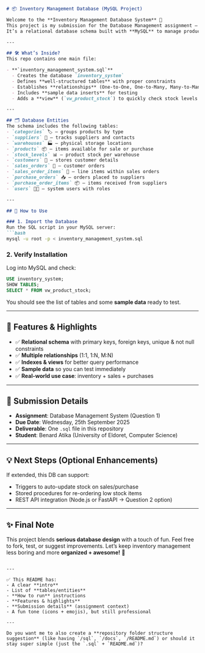 
````markdown
# 📦 Inventory Management Database (MySQL Project)

Welcome to the **Inventory Management Database System** 🎉  
This project is my submission for the Database Management assignment — Question 1.  
It’s a relational database schema built with **MySQL** to manage products, customers, suppliers, warehouses, sales, and purchases.  

---

## 🛠️ What’s Inside?
This repo contains one main file:  

- **`inventory_management_system.sql`**  
  - Creates the database `inventory_system`  
  - Defines **well-structured tables** with proper constraints  
  - Establishes **relationships** (One-to-One, One-to-Many, Many-to-Many where needed)  
  - Includes **sample data inserts** for testing  
  - Adds a **view** (`vw_product_stock`) to quickly check stock levels  

---

## 🗂️ Database Entities
The schema includes the following tables:
- `categories` 🏷️ – groups products by type  
- `suppliers` 🚚 – tracks suppliers and contacts  
- `warehouses` 🏭 – physical storage locations  
- `products` 📦 – items available for sale or purchase  
- `stock_levels` 📊 – product stock per warehouse  
- `customers` 🙋 – stores customer details  
- `sales_orders` 🧾 – customer orders  
- `sales_order_items` 🛒 – line items within sales orders  
- `purchase_orders` 📥 – orders placed to suppliers  
- `purchase_order_items` 📦 – items received from suppliers  
- `users` 👩‍💻 – system users with roles  

---

## 🚀 How to Use

### 1. Import the Database
Run the SQL script in your MySQL server:
```bash
mysql -u root -p < inventory_management_system.sql
````

### 2. Verify Installation

Log into MySQL and check:

```sql
USE inventory_system;
SHOW TABLES;
SELECT * FROM vw_product_stock;
```

You should see the list of tables and some **sample data** ready to test.

---

## 🎯 Features & Highlights

* ✅ **Relational schema** with primary keys, foreign keys, unique & not null constraints
* ✅ **Multiple relationships** (1:1, 1\:N, M\:N)
* ✅ **Indexes & views** for better query performance
* ✅ **Sample data** so you can test immediately
* ✅ **Real-world use case**: inventory + sales + purchases

---

## 📌 Submission Details

* **Assignment**: Database Management System (Question 1)
* **Due Date**: Wednesday, 25th September 2025
* **Deliverable**: One `.sql` file in this repository
* **Student**: Benard Atika (University of Eldoret, Computer Science)

---

## 💡 Next Steps (Optional Enhancements)

If extended, this DB can support:

* Triggers to auto-update stock on sales/purchase
* Stored procedures for re-ordering low stock items
* REST API integration (Node.js or FastAPI → Question 2 option)

---

## ✨ Final Note

This project blends **serious database design** with a touch of fun.
Feel free to fork, test, or suggest improvements.
Let’s keep inventory management less boring and more **organized + awesome!** 🚀

```

---

✅ This README has:  
- A clear **intro**  
- List of **tables/entities**  
- **How to run** instructions  
- **Features & highlights**  
- **Submission details** (assignment context)  
- A fun tone (icons + emojis), but still professional  

---

Do you want me to also create a **repository folder structure suggestion** (like having `/sql`, `/docs`, `/README.md`) or should it stay super simple (just the `.sql` + `README.md`)?
```
